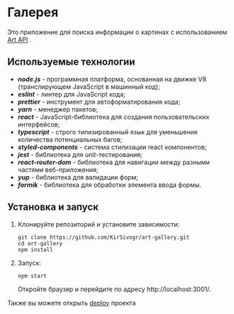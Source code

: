 # Галерея

Это приложение для поиска информации о картинах с использованием [Art API](https://api.artic.edu/docs/#introduction)
.

## Используемые технологии

- **_node.js_** - программная платформа, основанная на движке V8 (транслирующем JavaScript в машинный код);
- **_eslint_** - линтер для JavaScript кода;
- **_prettier_** - инструмент для автоформатирования кода;
- **_yarn_** - менеджер пакетов;
- **_react_** - JavaScript-библиотека для создания пользовательских интерфейсов;
- **_typescript_** - строго типизированный язык для уменьшения количества потенциальных багов;
- **_styled-components_** - система стилизации react компонентов;
- **_jest_** - библиотека для unit-тестирования;
- **_react-router-dom_** - библиотека для навигации между разными частями веб-приложения;
- **_yup_** - библиотека для валидации форм;
- **_formik_** - библиотека для обработки элемента ввода формы.

## Установка и запуск

1. Клонируйте репозиторий и установите зависимости:

   ```
   git clone https://github.com/KirSivogr/art-gallery.git
   cd art-gallery
   npm install
   ```
   
2. Запуск:
   ```
   npm start
   ```
   Откройте браузер и перейдите по адресу http://localhost:3001/.

Также вы можете открыть [deploy](https://art-gallery-lac-one.vercel.app/) проекта


